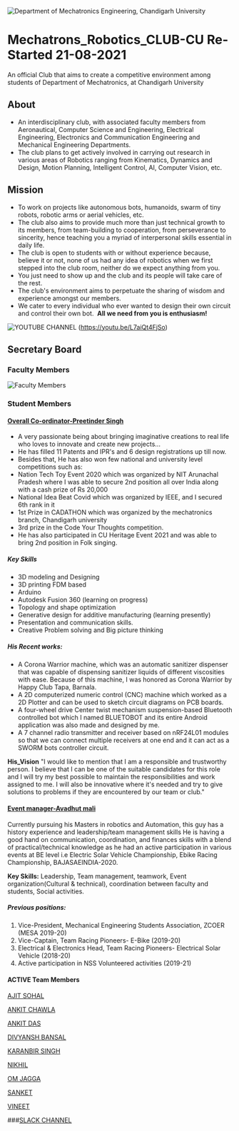 
![Department of Mechatronics Engineering, Chandigarh University](https://github.com/Mechatronics-Engineering-CU/Robotics4Mechatrons_-CU/blob/main/IMAGE_DATA/banner.PNG)

# Mechatrons_Robotics_CLUB-CU                                                          **Re-Started 21-08-2021**

An official Club that aims to create a competitive environment among students of Department of Mechatronics, at Chandigarh University

## About
- An interdisciplinary club, with associated faculty members from Aeronautical, Computer Science and Engineering, Electrical Engineering, Electronics and Communication Engineering and Mechanical Engineering Departments. 
- The club plans to get actively involved in carrying out research in various areas of Robotics ranging from Kinematics, Dynamics and Design, Motion Planning, Intelligent Control, AI, Computer Vision, etc.

## Mission
- To work on projects like autonomous bots, humanoids, swarm of tiny robots, robotic arms or aerial vehicles, etc.
- The club also aims to provide much more than just technical growth to its members, from team-building to cooperation, from perseverance to sincerity, hence teaching you a myriad of interpersonal skills essential in daily life. 
- The club is open to students with or without experience because, believe it or not, none of us had any idea of robotics when we first stepped into the club room, neither do we expect anything from you. 
- You just need to show up and the club and its people will take care of the rest. 
- The club's environment aims to perpetuate the sharing of wisdom and experience amongst our members. 
- We cater to every individual who ever wanted to design their own circuit and control their own bot. 
**All we need from you is enthusiasm!**


![YOUTUBE CHANNEL](https://github.com/Mechatronics-Engineering-CU/Robotics4Mechatrons_-CU/blob/eb025f79dee76c467ea541a09e8f533c6c75d3a0/IMAGE_DATA/facilities-1.png)
(https://youtu.be/L7aiQt4FjSo)

## Secretary Board

### Faculty Members
![Faculty Members](https://github.com/Mechatronics-Engineering-CU/Robotics4Mechatrons_-CU/blob/eb025f79dee76c467ea541a09e8f533c6c75d3a0/IMAGE_DATA/secretary.png)

### Student Members

#### [Overall Co-ordinator-Preetinder Singh](https://github.com/Preet-mechatronics)

- A very passionate being about bringing imaginative creations to real life who loves to innovate and create new projects...
- He has filled 11 Patents and IPR's and 6 design registrations up till now. 
- Besides that, He has also won few national and university level competitions such as: 
- Nation Tech Toy Event 2020 which was organized by NIT Arunachal Pradesh where I was able to secure 2nd position all over India   along with a cash prize of Rs 20,000
- National Idea Beat Covid which was organized by IEEE, and I secured 6th rank in it
- 1st Prize in CADATHON which was organized by the mechatronics branch, Chandigarh university
- 3rd prize in the Code Your Thoughts competition. 
- He has also participated in CU Heritage Event 2021 and was able to bring 2nd position in Folk singing.

##### Key Skills
- 3D modeling and Designing
- 3D printing FDM based
- Arduino
- Autodesk Fusion 360 (learning on progress)
- Topology and shape optimization
- Generative design for additive manufacturing (learning presently)
- Presentation and communication skills.
- Creative Problem solving and Big picture thinking

##### His Recent works:
-  A Corona Warrior machine, which was an automatic sanitizer dispenser that was capable of dispensing sanitizer liquids of            different viscosities with ease. Because of this machine, I was honored as Corona Warrior by Happy Club Tapa, Barnala.
-  A 2D computerized numeric control (CNC) machine which worked as a 2D Plotter and can be used to sketch circuit diagrams on PCB      boards.
-  A four-wheel drive Center twist mechanism suspension-based Bluetooth controlled bot which I named BLUETOBOT and its entire          Android application was also made and designed by me.
-  A 7 channel radio transmitter and receiver based on nRF24L01 modules so that we can connect multiple receivers at one end and it    can act as a SWORM bots controller circuit.


**His_Vision** 
"I would like to mention that I am a responsible and trustworthy person. 
I believe that I can be one of the suitable candidates for this role and I will try my best 
possible to maintain the responsibilities and work assigned to me. 
I will also be innovative where it's needed and try to give solutions to problems if they 
are encountered by our team or club."

#### [Event manager-Avadhut mali](https://github.com/avadhutmali999)

Currently pursuing his Masters in robotics and Automation, this guy has a history experience and leadership/team management skills 
He is having a good hand on communication, coordination, and finances skills with a blend of practical/technical knowledge as he had an active participation in various events at BE level i.e Electric Solar Vehicle Championship, Ebike Racing Championship, BAJASAEINDIA-2020.

**Key Skills:** Leadership, Team management, teamwork, Event organization(Cultural & technical), coordination between faculty and students, Social activities.
##### Previous positions:
1. Vice-President, Mechanical Engineering Students Association, ZCOER (MESA 2019-20) 
2. Vice-Captain, Team Racing Pioneers- E-Bike (2019-20)  
3. Electrical & Electronics Head, Team Racing Pioneers- Electrical Solar Vehicle (2018-20) 
4. Active participation in NSS Volunteered activities (2019-21)

#### ACTIVE Team Members
[AJIT SOHAL](https://github.com/ajitsohal)

[ANKIT CHAWLA](https://github.com/ankitchawla071)

[ANKIT DAS](https://github.com/Ankitdas05)

[DIVYANSH BANSAL](https://github.com/idivyanshbansal)

[KARANBIR SINGH](https://github.com/KSAlpha-gamer)

[NIKHIL](https://github.com/Nik369-ON)

[OM JAGGA](https://github.com/Ommmmmm05)

[SANKET](https://github.com/snktshrma)

[VINEET](https://github.com/Vineet184)

###[SLACK CHANNEL](https://join.slack.com/t/mechatronsrob-sqf1533/shared_invite/zt-ulwa1rpi-YLAnamQ4~gcXU9dOnA7E1w)
